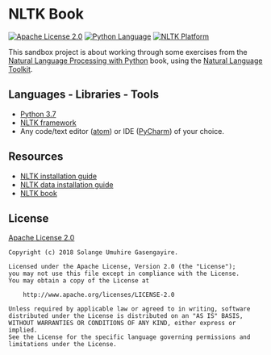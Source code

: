 # NLTK Book

[![Apache License 2.0](https://img.shields.io/badge/license-Apache%202.0-green.svg)][1]
[![Python Language](https://img.shields.io/badge/language-python-4280B1.svg)][2]
[![NLTK Platform](https://img.shields.io/badge/platform-NLTK-FC9D56.svg)][3]

This sandbox project is about working through some exercises from the [Natural Language Processing with Python][4] book, 
using the [Natural Language Toolkit][3].

## Languages - Libraries - Tools

- [Python 3.7][2]
- [NLTK framework][3]
- Any code/text editor ([atom][5]) or IDE ([PyCharm][6]) of your choice.

## Resources

- [NLTK installation guide][7]
- [NLTK data installation guide][8]
- [NLTK book][4]

## License

[Apache License 2.0][9]

````
Copyright (c) 2018 Solange Umuhire Gasengayire.

Licensed under the Apache License, Version 2.0 (the "License");
you may not use this file except in compliance with the License.
You may obtain a copy of the License at

    http://www.apache.org/licenses/LICENSE-2.0

Unless required by applicable law or agreed to in writing, software
distributed under the License is distributed on an "AS IS" BASIS,
WITHOUT WARRANTIES OR CONDITIONS OF ANY KIND, either express or implied.
See the License for the specific language governing permissions and
limitations under the License.

````


[1]: https://github.com/SolangeUG/nltk-book/blob/master/LICENSE
[2]: https://www.python.org/downloads/
[3]: http://www.nltk.org/
[4]: http://www.nltk.org/book
[5]: https://atom.io/
[6]: https://www.jetbrains.com/pycharm/download
[7]: http://www.nltk.org/install.html
[8]: http://www.nltk.org/data.html
[9]: http://www.apache.org/licenses/LICENSE-2.0